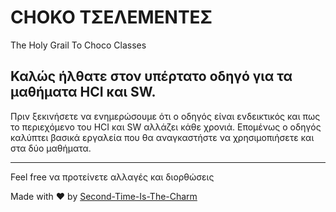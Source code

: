 # CHOKO ΤΣΕΛΕΜΕΝΤΕΣ
The Holy Grail To Choco Classes

## Καλώς ήλθατε στον υπέρτατο οδηγό για τα μαθήματα HCI και SW.

Πριν ξεκινήσετε να ενημερώσουμε ότι ο οδηγός είναι ενδεικτικός και πως το περιεχόμενο του HCI και SW αλλάζει κάθε χρονιά. Επομένως ο οδηγός καλύπτει βασικά εργαλεία που θα αναγκαστήστε να χρησιμοπιήσετε και στα δύο μαθήματα.

----------------------------------------------------------------------------------------------------------------------------------------------------------------
Feel free να προτείνετε αλλαγές και διορθώσεις

Made with :heart:  by [Second-Time-Is-The-Charm](https://github.com/Second-Time-Is-The-Charm)
